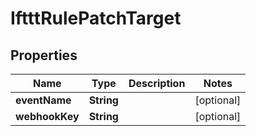 

# IftttRulePatchTarget


## Properties

| Name | Type | Description | Notes |
|------------ | ------------- | ------------- | -------------|
|**eventName** | **String** |  |  [optional] |
|**webhookKey** | **String** |  |  [optional] |



